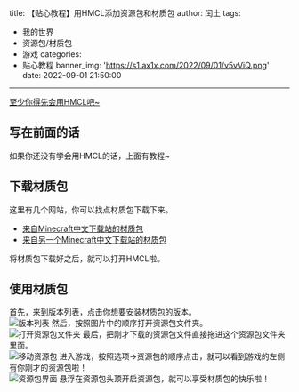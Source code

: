 title: 【贴心教程】用HMCL添加资源包和材质包
author: 闰土
tags:
  - 我的世界
  - 资源包/材质包
  - 游戏
categories:
  - 贴心教程
banner_img: 'https://s1.ax1x.com/2022/09/01/v5vViQ.png'
date: 2022-09-01 21:50:00
---
[至少你得先会用HMCL吧~](https://tbdriver.github.io/2022/HMCL%E4%BD%BF%E7%94%A8%E4%BB%8E%E5%85%A5%E9%97%A8%E5%88%B0%E5%85%A5%E5%9D%9F/)    
<!-- more -->
## 写在前面的话
如果你还没有学会用HMCL的话，上面有教程~    

## 下载材质包
这里有几个网站，你可以找点材质包下载下来。  
- [来自Minecraft中文下载站的材质包](https://www.minecraftzw.com/texture)
- [来自另一个Minecraft中文下载站的材质包](http://www.minecraftxz.com/category/mc_texture/)

将材质包下载好之后，就可以打开HMCL啦。    
## 使用材质包
首先，来到版本列表，点击你想要安装材质包的版本。    
![版本列表](https://s1.ax1x.com/2022/09/01/v5jLVO.png)
然后，按照图片中的顺序打开资源包文件夹。    
![打开资源包文件夹](https://s1.ax1x.com/2022/09/01/v5jXIe.png)
最后，把刚才下载的资源包文件直接拖进这个资源包文件夹里面。    
![移动资源包](https://s1.ax1x.com/2022/09/01/v5jvPH.png)
进入游戏，按照选项->资源包的顺序点击，就可以看到游戏的左侧有你刚才的资源包啦！    
![资源包界面](https://s1.ax1x.com/2022/09/01/v5vViQ.png)
悬浮在资源包头顶开启资源包，就可以享受材质包的快乐啦！
